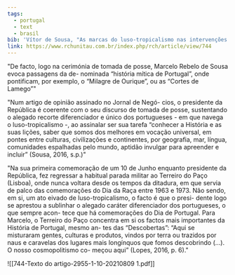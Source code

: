 ```yaml
---
tags:
  - portugal
  - text
  - brasil
bib: 'Vítor de Sousa, "As marcas do luso-tropicalismo nas intervenções do Presidente da República português (2016-2021)," Revista Ciências Humanas 14, no. 2 (2021): 10–24, https://doi.org/10.32813/2179-1120.2121.v14.n2.a744.'
link: https://www.rchunitau.com.br/index.php/rch/article/view/744
---
```

"De facto, logo na cerimónia de tomada de posse, Marcelo Rebelo de Sousa evoca passagens da de- nominada “história mítica de Portugal”, onde pontificam, por exemplo, o “Milagre de Ourique”, ou as “Cortes de Lamego”"

"Num artigo de opinião assinado no Jornal de Negó- cios, o presidente da República é coerente com o seu discurso de tomada de posse, sustentando o alegado recorte diferenciador e único dos portugueses - em que navega o luso-tropicalismo -, ao assinalar ser sua tarefa “conhecer a História e as suas lições, saber que somos dos melhores em vocação universal, em pontes entre culturas, civilizações e continentes, por geografia, mar, língua, comunidades espalhadas pelo mundo, aptidão invulgar para apreender e incluir” (Sousa, 2016, s.p.)"

"Na sua primeira comemoração de um 10 de Junho enquanto presidente da República, fez regressar a habitual parada militar ao Terreiro do Paço (Lisboa), onde nunca voltara desde os tempos da ditadura, em que servia de palco das comemorações do Dia da Raça entre 1963 e 1973. Não sendo, em si, um ato eivado de luso-tropicalismo, o facto é que o presi- dente logo se aprestou a sublinhar o alegado caráter diferenciador dos portugueses, o que sempre acon- tece que há comemorações do Dia de Portugal. Para Marcelo, o Terreiro do Paço concentra em si os factos mais importantes da História de Portugal, mesmo an- tes das “Descobertas”: “Aqui se misturaram gentes, culturas e produtos, vindos por terra ou trazidos por naus e caravelas dos lugares mais longínquos que fomos descobrindo (...). O nosso cosmopolitismo co- meçou aqui” (Lopes, 2016, p. 6)."

![[744-Texto do artigo-2955-1-10-20210809 1.pdf]]